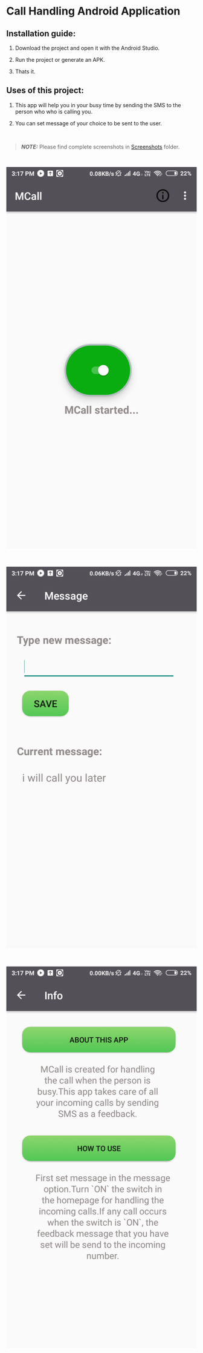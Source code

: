 # Call Handling Android Application

## Installation guide:

1) Download the project and open it with the Android Studio.

2) Run the project or generate an APK.

3) Thats it.

## Uses of this project:

1) This app will help you in your busy time by sending the SMS to the person who who is calling you.

2) You can set message of your choice to be sent to the user.

<br />

> **_NOTE:_**  Please find complete screenshots in [Screenshots](https://github.com/areebmomin/Call_Handling_Android_Application/tree/master/Screenshots) folder.

<br />

![alt text](https://github.com/areebmomin/Call_Handling_Android_Application/blob/master/Screenshots/Screenshot_2019-12-19-15-17-13-514_com.example.demo.png?raw=true)

<br />

![alt text](https://github.com/areebmomin/Call_Handling_Android_Application/blob/master/Screenshots/Screenshot_2019-12-19-15-17-46-449_com.example.demo.png?raw=true)

<br />

![alt text](https://github.com/areebmomin/Call_Handling_Android_Application/blob/master/Screenshots/Screenshot_2019-12-19-15-17-20-177_com.example.demo.png?raw=true)

<br />
